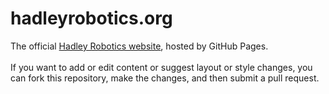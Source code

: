 # hadleyrobotics.org
The official [Hadley Robotics website](http://hadleyrobotics.org/), hosted by GitHub Pages.  
<br>
If you want to add or edit content or suggest layout or style changes, you can fork this repository, make the changes, and then submit a pull request.
